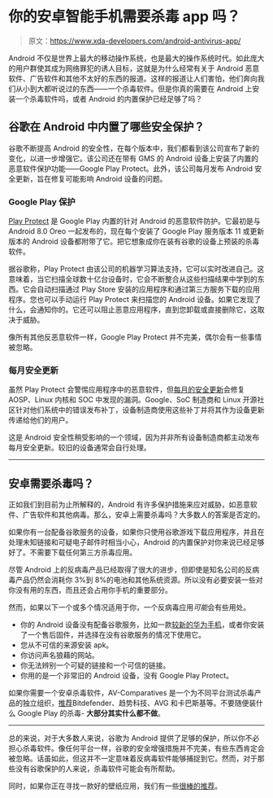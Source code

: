 # 你的安卓智能手机需要杀毒 app 吗？

> 原文：<https://www.xda-developers.com/android-antivirus-app/>

Android 不仅是世界上最大的移动操作系统，也是最大的操作系统时代。如此庞大的用户群使其成为网络罪犯的诱人目标，这就是为什么经常有关于 Android 恶意软件、广告软件和其他不太好的东西的报道。这样的报道让人们害怕，他们奔向我们从小到大都听说过的东西——一个杀毒软件。但是你真的需要在 Android 上安装一个杀毒软件吗，或者 Android 的内置保护已经足够了吗？

## 谷歌在 Android 中内置了哪些安全保护？

谷歌不断提高 Android 的安全性，在每个版本中，我们都看到该公司宣布了新的变化，以进一步增强它。该公司还在带有 GMS 的 Android 设备上安装了内置的恶意软件保护功能——Google Play Protect。此外，该公司每月发布 Android 安全更新，旨在修复可能影响 Android 设备的问题。

### Google Play 保护

[Play Protect](https://support.google.com/googleplay/answer/2812853) 是 Google Play 内置的针对 Android 的恶意软件防护。它最初是与 Android 8.0 Oreo 一起发布的，现在每个安装了 Google Play 服务版本 11 或更新版本的 Android 设备都附带了它。把它想象成你在装有谷歌的设备上预装的杀毒软件。

据谷歌称，Play Protect 由该公司的机器学习算法支持，它可以实时改进自己。这意味着，当它扫描全球数十亿台设备时，它会不断整合从这些扫描结果中学到的东西。它会自动扫描通过 Play Store 安装的应用程序和通过第三方服务下载的应用程序。您也可以手动运行 Play Protect 来扫描您的 Android 设备。如果它发现了什么，会通知你的。它还可以阻止恶意应用程序，直到您卸载或直接删除它，这取决于威胁。

像所有其他反恶意软件一样，Google Play Protect 并不完美，偶尔会有一些事情被忽略。

### 每月安全更新

虽然 Play Protect 会警惕应用程序中的恶意软件，但[每月的安全更新](https://www.xda-developers.com/how-android-security-patch-updates-work/)会修复 AOSP、Linux 内核和 SOC 中发现的漏洞。Google、SoC 制造商和 Linux 开源社区针对他们系统中的错误发布补丁，设备制造商使用这些补丁并将其作为设备更新传递给他们的用户。

这是 Android 安全性稍受影响的一个领域，因为并非所有设备制造商都主动发布每月安全更新。较旧的设备通常会自行处理。

* * *

## 安卓需要杀毒吗？

正如我们到目前为止所解释的，Android 有许多保护措施来应对威胁，如恶意软件、广告软件和其他病毒。那么，安卓上需要杀毒吗？大多数人的答案是否定的。

如果你有一台配备谷歌服务的设备，如果你只使用谷歌游戏下载应用程序，并且在处理未知链接和可疑电子邮件时相当小心，Android 的内置保护对你来说已经足够好了。不需要下载任何第三方杀毒应用。

尽管 Android 上的反病毒产品已经取得了很大的进步，但即使是知名公司的反病毒产品仍然会消耗你 3%到 8%的电池和其他系统资源。所以没有必要安装一些对你没有用的东西，而且还会占用你手机的重要部分。

然而，如果以下一个或多个情况适用于你，一个反病毒应用*可能*会有些用处。

*   你的 Android 设备没有配备谷歌服务，比如一款[较新的华为手机](https://www.xda-developers.com/best-huawei-phones/)，或者你安装了一个售后固件，并选择在没有谷歌服务的情况下使用它。
*   您从不可信的来源安装 apk。
*   你访问声名狼藉的网站。
*   你无法辨别一个可疑的链接和一个可信的链接。
*   你用的是一个非常旧的 Android 设备，没有 Google Play Protect。

如果你需要一个安卓杀毒软件，AV-Comparatives 是一个为不同平台测试杀毒产品的独立组织，[推荐](https://www.av-comparatives.org/tests/mobile-security-review-2020/)Bitdefender、趋势科技、AVG 和卡巴斯基等。不要随便装什么 Google Play 的杀毒- **大部分其实什么都不做**。

* * *

总的来说，对于大多数人来说，谷歌为 Android 提供了足够的保护，所以你不必担心杀毒软件。像任何平台一样，谷歌的安全增强措施并不完美，有些东西肯定会被忽略。话虽如此，但这并不一定意味着反病毒软件能够捕捉到它。然而，对于那些没有谷歌保护的人来说，杀毒软件可能会有所帮助。

同时，如果你正在寻找一款好的壁纸应用，我们有一些[很棒的推荐](https://www.xda-developers.com/best-wallpaper-background-apps/)。